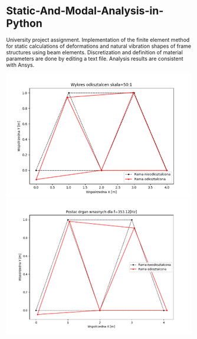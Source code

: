 # Static-And-Modal-Analysis-in-Python
University project assignment. Implementation of the finite element method for static calculations of deformations and natural vibration shapes of frame structures using beam elements. Discretization and definition of material parameters are done by editing a text file. Analysis results are consistent with Ansys.

![alt text](https://github.com/DzikiCzosnek99/Static-And-Modal-Analysis-in-Python/blob/master/static.png?raw=true)
![alt text](https://github.com/DzikiCzosnek99/Static-And-Modal-Analysis-in-Python/blob/master/modal.png?raw=true)
